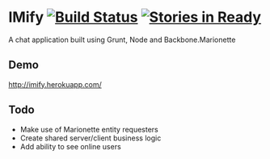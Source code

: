 IMify [![Build Status](https://secure.travis-ci.org/apergy/imify.png?branch=master)](http://travis-ci.org/apergy/imify) [![Stories in Ready](https://badge.waffle.io/apergy/imify.png?label=ready&title=Ready)](http://waffle.io/apergy/imify)
=====

A chat application built using Grunt, Node and Backbone.Marionette

Demo
----
http://imify.herokuapp.com/

Todo
----

- Make use of Marionette entity requesters
- Create shared server/client business logic
- Add ability to see online users
